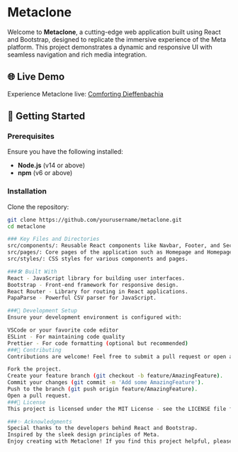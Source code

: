 # **Metaclone**

Welcome to **Metaclone**, a cutting-edge web application built using React and Bootstrap, designed to replicate the immersive experience of the Meta platform. This project demonstrates a dynamic and responsive UI with seamless navigation and rich media integration.

## 🌐 **Live Demo**

Experience Metaclone live: [Comforting Dieffenbachia](https://comforting-dieffenbachia-395f54.netlify.app/)

## 🚀 **Getting Started**

### **Prerequisites**

Ensure you have the following installed:

- **Node.js** (v14 or above)
- **npm** (v6 or above)

### **Installation**

Clone the repository:

```bash
git clone https://github.com/yourusername/metaclone.git
cd metaclone

### Key Files and Directories
src/components/: Reusable React components like Navbar, Footer, and Section components.
src/pages/: Core pages of the application such as Homepage and Homepage2.
src/styles/: CSS styles for various components and pages.

###🛠️ Built With
React - JavaScript library for building user interfaces.
Bootstrap - Front-end framework for responsive design.
React Router - Library for routing in React applications.
PapaParse - Powerful CSV parser for JavaScript.

###🌱 Development Setup
Ensure your development environment is configured with:

VSCode or your favorite code editor
ESLint - For maintaining code quality
Prettier - For code formatting (optional but recommended)
###🤝 Contributing
Contributions are welcome! Feel free to submit a pull request or open an issue.

Fork the project.
Create your feature branch (git checkout -b feature/AmazingFeature).
Commit your changes (git commit -m 'Add some AmazingFeature').
Push to the branch (git push origin feature/AmazingFeature).
Open a pull request.
###📝 License
This project is licensed under the MIT License - see the LICENSE file for details.

###✨ Acknowledgments
Special thanks to the developers behind React and Bootstrap.
Inspired by the sleek design principles of Meta.
Enjoy creating with Metaclone! If you find this project helpful, please consider giving it a star on GitHub ⭐.

